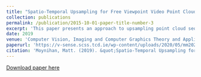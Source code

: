 ```yaml
---
title: "Spatio-Temporal Upsampling for Free Viewpoint Video Point Clouds"
collection: publications
permalink: /publication/2015-10-01-paper-title-number-3
excerpt: 'This paper presents an approach to upsampling point cloud sequences captured through a wide baseline camera setup in a spatio-temporally consistent manner. The system uses edge-aware scene flow to understand the movement of 3D points across a free-viewpoint video scene to impose temporal consistency. In addition to geometric upsampling, a Hausdorff distance quality metric is used to filter noise and further improve the density of each point cloud. Results show that the system produces temporally consistent point clouds, not only reducing errors and noise but also recovering details that were lost in frame-by-frame dense point cloud reconstruction. The system has been successfully tested in sequences that have been captured via both static or handheld cameras.'
date: 2019
venue: 'Computer Vision, Imaging and Computer Graphics Theory and Applications. VISIGRAPP 2019'
paperurl: 'https://v-sense.scss.tcd.ie/wp-content/uploads/2020/05/mm2020Cloud_compressed.pdf'
citation: 'Moynihan, Matt. (2019). &quot;Spatio-Temporal Upsampling for Free Viewpoint Video Point Clouds.&quot; <i>Journal 1</i>. 1(3).'
---
```


[Download paper here](https://v-sense.scss.tcd.ie/wp-content/uploads/2020/05/mm2020Cloud_compressed.pdf)
